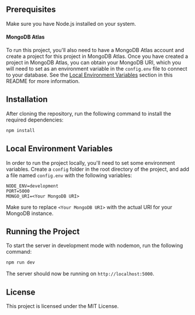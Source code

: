 
## Prerequisites
Make sure you have Node.js installed on your system.

#### MongoDB Atlas

To run this project, you'll also need to have a MongoDB Atlas account and create a project for this project in MongoDB Atlas. Once you have created a project in MongoDB Atlas, you can obtain your MongoDB URI, which you will need to set as an environment variable in the `config.env` file to connect to your database. See the [Local Environment Variables](#local-environment-variables) section in this README for more information.

## Installation
After cloning the repository, run the following command to install the required dependencies:

```bash
npm install
```

## Local Environment Variables
In order to run the project locally, you'll need to set some environment variables. Create a `config` folder in the root directory of the project, and add a file named `config.env` with the following variables:

```env
NODE_ENV=development
PORT=5000
MONGO_URI=<Your MongoDB URI>
```

Make sure to replace `<Your MongoDB URI>` with the actual URI for your MongoDB instance.

## Running the Project
To start the server in development mode with nodemon, run the following command:

```bash
npm run dev
```

The server should now be running on `http://localhost:5000`.

## License
This project is licensed under the MIT License.